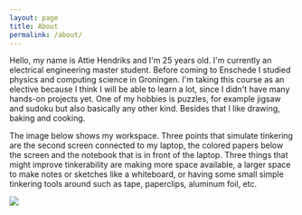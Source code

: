 ```yaml
---
layout: page
title: About
permalink: /about/
---
```


Hello, my name is Attie Hendriks and I'm 25 years old. I'm currently an electrical engineering master student. Before coming to Enschede I studied physics and computing science in Groningen. I'm taking this course as an elective because I think I will be able to learn a lot, since I didn't have many hands-on projects yet. One of my hobbies is puzzles, for example jigsaw and sudoku but also basically any other kind. Besides that I like drawing, baking and cooking.

The image below shows my workspace. Three points that simulate tinkering are the second screen connected to my laptop, the colored papers below the screen and the notebook that is in front of the laptop. Three things that might improve tinkerability are making more space available, a larger space to make notes or sketches like a whiteboard, or having some small simple tinkering tools around such as tape, paperclips, aluminum foil, etc.

<img src="{{ site.baseurl }}/assets/img/workspace.jpeg">

<!-- <img src="/assets/img/workspace.jpeg" alt="workspace.jpeg"> -->

<!-- This is the base Jekyll theme. You can find out more info about customizing your Jekyll theme, as well as basic Jekyll usage documentation at [jekyllrb.com](https://jekyllrb.com/)

You can find the source code for Minima at GitHub:
[jekyll][jekyll-organization] /
[minima](https://github.com/jekyll/minima)

You can find the source code for Jekyll at GitHub:
[jekyll][jekyll-organization] /
[jekyll](https://github.com/jekyll/jekyll)


[jekyll-organization]: https://github.com/jekyll -->
